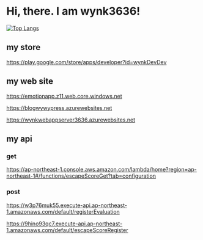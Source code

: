 # Hi, there. I am wynk3636!

[![Top Langs](https://github-readme-stats.vercel.app/api/top-langs/?username=wynk3636)](https://github.com/wynk3636/github-readme-stats)

## my store
https://play.google.com/store/apps/developer?id=wynkDevDev

## my web site
https://emotionapp.z11.web.core.windows.net

https://blogwywypress.azurewebsites.net

https://wynkwebappserver3636.azurewebsites.net

## my api

### get
https://ap-northeast-1.console.aws.amazon.com/lambda/home?region=ap-northeast-1#/functions/escapeScoreGet?tab=configuration

### post
https://w3p76muk55.execute-api.ap-northeast-1.amazonaws.com/default/registerEvaluation

https://9hino93qc7.execute-api.ap-northeast-1.amazonaws.com/default/escapeScoreRegister

<!--
**wynk3636/wynk3636** is a ✨ _special_ ✨ repository because its `README.md` (this file) appears on your GitHub profile.

Here are some ideas to get you started:

- 🔭 I’m currently working on ...
- 🌱 I’m currently learning ...
- 👯 I’m looking to collaborate on ...
- 🤔 I’m looking for help with ...
- 💬 Ask me about ...
- 📫 How to reach me: ...
- 😄 Pronouns: ...
- ⚡ Fun fact: ...
-->
